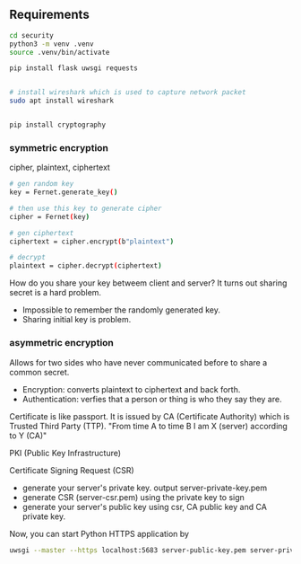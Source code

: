 
## Requirements
```bash
cd security
python3 -m venv .venv
source .venv/bin/activate

pip install flask uwsgi requests


# install wireshark which is used to capture network packet
sudo apt install wireshark


pip install cryptography
```


### symmetric encryption

cipher, plaintext, ciphertext


```bash
# gen random key
key = Fernet.generate_key()

# then use this key to generate cipher
cipher = Fernet(key)

# gen ciphertext
ciphertext = cipher.encrypt(b"plaintext")

# decrypt
plaintext = cipher.decrypt(ciphertext)
```

How do you share your key betweem client and server? It turns out sharing secret is a hard problem.
- Impossible to remember the randomly generated key.
- Sharing initial key is problem.


### asymmetric encryption

Allows for two sides who have never communicated before to share a common secret. 


- Encryption: converts plaintext to ciphertext and back forth.
- Authentication: verfies that a person or thing is who they say they are.


Certificate is like passport. It is issued by CA (Certificate Authority) which is Trusted Third Party (TTP).
"From time A to time B I am X (server) according to Y (CA)"


PKI (Public Key Infrastructure)


Certificate Signing Request (CSR)

- generate your server's private key. output server-private-key.pem
- generate CSR (server-csr.pem) using the private key to sign
- generate your server's public key using csr, CA public key and CA private key.



Now, you can start Python HTTPS application by 
```bash
uwsgi --master --https localhost:5683 server-public-key.pem server-private-key.pem --mount /=server:app
```